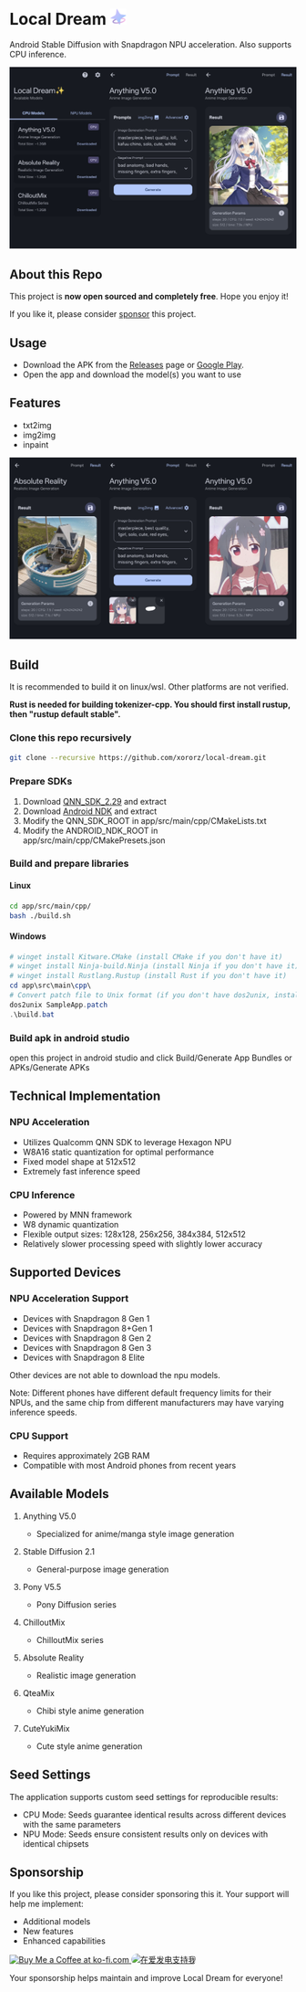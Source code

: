 # Local Dream <span><img src="./assets/icon.png" width="28"></span>

Android Stable Diffusion with Snapdragon NPU acceleration. Also supports CPU inference.

![](./assets/demo1.jpg)

## About this Repo

This project is **now open sourced and completely free**. Hope you enjoy it!

If you like it, please consider [sponsor](https://github.com/xororz/local-dream?tab=readme-ov-file#sponsorship) this project.

## Usage

- Download the APK from the [Releases](https://github.com/xororz/local-dream/releases) page or [Google Play](https://play.google.com/store/apps/details?id=io.github.xororz.localdream).
- Open the app and download the model(s) you want to use

## Features

- txt2img
- img2img
- inpaint

![](./assets/demo2.jpg)

## Build

It is recommended to build it on linux/wsl. Other platforms are not verified.

**Rust is needed for building tokenizer-cpp. You should first install rustup, then "rustup default stable".**

### Clone this repo recursively

```bash
git clone --recursive https://github.com/xororz/local-dream.git
```

### Prepare SDKs

1. Download [QNN_SDK_2.29](https://apigwx-aws.qualcomm.com/qsc/public/v1/api/download/software/qualcomm_neural_processing_sdk/v2.29.0.241129.zip) and extract
2. Download [Android NDK](https://developer.android.com/ndk/downloads) and extract
3. Modify the QNN_SDK_ROOT in app/src/main/cpp/CMakeLists.txt
4. Modify the ANDROID_NDK_ROOT in app/src/main/cpp/CMakePresets.json

### Build and prepare libraries

#### Linux

```bash
cd app/src/main/cpp/
bash ./build.sh
```

#### Windows

```powershell
# winget install Kitware.CMake (install CMake if you don't have it)
# winget install Ninja-build.Ninja (install Ninja if you don't have it)
# winget install Rustlang.Rustup (install Rust if you don't have it)
cd app\src\main\cpp\
# Convert patch file to Unix format (if you don't have dos2unix, install with: winget install -e --id waterlan.dos2unix)
dos2unix SampleApp.patch
.\build.bat
```

### Build apk in android studio

open this project in android studio and click Build/Generate App Bundles or APKs/Generate APKs

## Technical Implementation

### NPU Acceleration

- Utilizes Qualcomm QNN SDK to leverage Hexagon NPU
- W8A16 static quantization for optimal performance
- Fixed model shape at 512x512
- Extremely fast inference speed

### CPU Inference

- Powered by MNN framework
- W8 dynamic quantization
- Flexible output sizes: 128x128, 256x256, 384x384, 512x512
- Relatively slower processing speed with slightly lower accuracy

## Supported Devices

### NPU Acceleration Support

- Devices with Snapdragon 8 Gen 1
- Devices with Snapdragon 8+Gen 1
- Devices with Snapdragon 8 Gen 2
- Devices with Snapdragon 8 Gen 3
- Devices with Snapdragon 8 Elite

Other devices are not able to download the npu models.

Note: Different phones have different default frequency limits for their NPUs, and the same chip from different manufacturers may have varying inference speeds.

### CPU Support

- Requires approximately 2GB RAM
- Compatible with most Android phones from recent years

## Available Models

1. Anything V5.0

   - Specialized for anime/manga style image generation

2. Stable Diffusion 2.1

   - General-purpose image generation

3. Pony V5.5

   - Pony Diffusion series

4. ChilloutMix

   - ChilloutMix series

5. Absolute Reality

   - Realistic image generation

6. QteaMix

   - Chibi style anime generation

7. CuteYukiMix

   - Cute style anime generation

## Seed Settings

The application supports custom seed settings for reproducible results:

- CPU Mode: Seeds guarantee identical results across different devices with the same parameters
- NPU Mode: Seeds ensure consistent results only on devices with identical chipsets

## Sponsorship

If you like this project, please consider sponsoring this it. Your support will help me implement:

- Additional models
- New features
- Enhanced capabilities

<!-- ![Donation Option 1](./assets/donate1.png)
![Donation Option 2](./assets/donate2.png) -->
<a href="https://ko-fi.com/xororz">
    <img height="36" style="border:0px;height:36px;" src="https://storage.ko-fi.com/cdn/kofi2.png?v=3" border="0" alt="Buy Me a Coffee at ko-fi.com" />
</a>
<a href="https://afdian.com/a/xororz">
    <img height="36" style="border-radius:12px;height:36px;" src="https://pic1.afdiancdn.com/static/img/welcome/button-sponsorme.jpg" alt="在爱发电支持我" />
</a>

Your sponsorship helps maintain and improve Local Dream for everyone!
